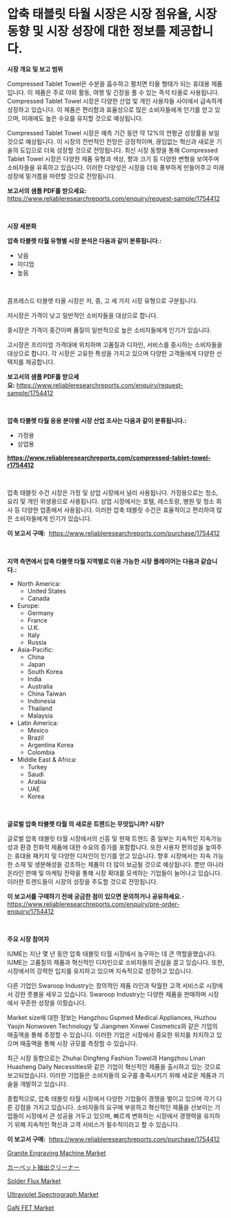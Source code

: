 <p><h1>압축 태블릿 타월 시장은 시장 점유율, 시장 동향 및 시장 성장에 대한 정보를 제공합니다.</h1></p><p><strong>시장 개요 및 보고 범위</strong></p>
<p><p>Compressed Tablet Towel은 수분을 흡수하고 펼치면 타올 형태가 되는 휴대용 제품입니다. 이 제품은 주로 야외 활동, 여행 및 긴장을 풀 수 있는 즉석 타올로 사용됩니다. Compressed Tablet Towel 시장은 다양한 산업 및 개인 사용자들 사이에서 급속하게 성장하고 있습니다. 이 제품은 편리함과 효율성으로 많은 소비자들에게 인기를 얻고 있으며, 미래에도 높은 수요를 유지할 것으로 예상됩니다. </p><p>Compressed Tablet Towel 시장은 예측 기간 동안 약 12%의 연평균 성장률을 보일 것으로 예상됩니다. 이 시장의 전반적인 전망은 긍정적이며, 끊임없는 혁신과 새로운 기술의 도입으로 더욱 성장할 것으로 전망됩니다. 최신 시장 동향을 통해 Compressed Tablet Towel 시장은 다양한 제품 유형과 색상, 향과 크기 등 다양한 변형을 보여주며 소비자들을 유혹하고 있습니다. 이러한 다양성은 시장을 더욱 풍부하게 만들어주고 미래 성장에 밑거름을 마련할 것으로 전망됩니다.</p></p>
<p><strong>보고서의 샘플 PDF를 받으세요:</strong> <a href="https://www.reliableresearchreports.com/enquiry/request-sample/1754412">https://www.reliableresearchreports.com/enquiry/request-sample/1754412</a></p>
<p>&nbsp;</p>
<p><strong>시장 세분화</strong></p>
<p><strong>압축 타블렛 타월 유형별 시장 분석은 다음과 같이 분류됩니다.:</strong></p>
<p><ul><li>낮음</li><li>미디엄</li><li>높음</li></ul></p>
<p>&nbsp;</p>
<p><p>콤프레스드 타블렛 타올 시장은 저, 중, 고 세 가지 시장 유형으로 구분됩니다. </p><p>저시장은 가격이 낮고 일반적인 소비자들을 대상으로 합니다. </p><p>중시장은 가격이 중간이며 품질이 일반적으로 높은 소비자들에게 인기가 있습니다. </p><p>고시장은 프리미엄 가격대에 위치하며 고품질과 디자인, 서비스를 중시하는 소비자들을 대상으로 합니다. 각 시장은 고유한 특성을 가지고 있으며 다양한 고객들에게 다양한 선택지를 제공합니다.</p></p>
<p><strong>보고서의 샘플 PDF를 받으세요:</strong>&nbsp;<a href="https://www.reliableresearchreports.com/enquiry/request-sample/1754412">https://www.reliableresearchreports.com/enquiry/request-sample/1754412</a></p>
<p>&nbsp;</p>
<p><strong> 압축 타블렛 타월 응용 분야별 시장 산업 조사는 다음과 같이 분류됩니다.:</strong></p>
<p><ul><li>가정용</li><li>상업용</li></ul></p>
<p><strong><a href="https://www.reliableresearchreports.com/compressed-tablet-towel-r1754412">https://www.reliableresearchreports.com/compressed-tablet-towel-r1754412</a></strong></p>
<p>&nbsp;</p>
<p><p>압축 태블릿 수건 시장은 가정 및 상업 시장에서 널리 사용됩니다. 가정용으로는 청소, 요리 및 개인 위생용으로 사용됩니다. 상업 시장에서는 호텔, 레스토랑, 병원 및 청소 회사 등 다양한 업종에서 사용됩니다. 이러한 압축 태블릿 수건은 효율적이고 편리하여 많은 소비자들에게 인기가 있습니다.</p></p>
<p><strong>이 보고서 구매:</strong>&nbsp; <a href="https://www.reliableresearchreports.com/purchase/1754412">https://www.reliableresearchreports.com/purchase/1754412</a></p>
<p>&nbsp;</p>
<p><strong>지역 측면에서 압축 타블렛 타월 지역별로 이용 가능한 시장 플레이어는 다음과 같습니다.:</strong></p>
<p><ul>
    <li>
        North America:
        <ul>
            <li>United States</li>
            <li>Canada</li>
        </ul>
    </li>
    <li>
        Europe:
        <ul>
            <li>Germany</li>
            <li>France</li>
            <li>U.K.</li>
            <li>Italy</li>
            <li>Russia</li>
        </ul>
    </li>
    <li>
        Asia-Pacific:
        <ul>
            <li>China</li>
            <li>Japan</li>
            <li>South Korea</li>
            <li>India</li>
            <li>Australia</li>
            <li>China Taiwan</li>
            <li>Indonesia</li>
            <li>Thailand</li>
            <li>Malaysia</li>
        </ul>
    </li>
    <li>
        Latin America:
        <ul>
            <li>Mexico</li>
            <li>Brazil</li>
            <li>Argentina Korea</li>
            <li>Colombia</li>
        </ul>
    </li>
    <li>
        Middle East & Africa:
        <ul>
            <li>Turkey</li>
            <li>Saudi</li>
            <li>Arabia</li>
            <li>UAE</li>
            <li>Korea</li>
        </ul>
    </li>
    </ul></p>
<p>&nbsp;</p>
<p><strong>글로벌 압축 타블렛 타월 의 새로운 트렌드는 무엇입니까? 시장?</strong></p>
<p><p>글로벌 압축 태블릿 타월 시장에서의 신흥 및 현재 트렌드 중 일부는 지속적인 지속가능성과 환경 친화적 제품에 대한 수요의 증가를 포함합니다. 또한 사용자 편의성을 높여주는 휴대용 패키지 및 다양한 디자인이 인기를 얻고 있습니다. 향후 시장에서는 지속 가능한 소재 및 생분해성을 강조하는 제품이 더 많이 보급될 것으로 예상됩니다. 뿐만 아니라 온라인 판매 및 마케팅 전략을 통해 시장 확대를 모색하는 기업들이 늘어나고 있습니다. 이러한 트렌드들이 시장의 성장을 주도할 것으로 전망됩니다.</p></p>
<p><strong>이 보고서를 구매하기 전에 궁금한 점이 있으면 문의하거나 공유하세요.</strong>- <a href="https://www.reliableresearchreports.com/enquiry/pre-order-enquiry/1754412">https://www.reliableresearchreports.com/enquiry/pre-order-enquiry/1754412</a></p>
<p>&nbsp;</p>
<p><strong>주요 시장 참여자</strong></p>
<p><p>IUME는 지난 몇 년 동안 압축 태블릿 타월 시장에서 농구하는 데 큰 역할을했습니다. IUME는 고품질의 제품과 혁신적인 디자인으로 소비자들의 관심을 끌고 있습니다. 또한, 시장에서의 강력한 입지를 유지하고 있으며 지속적으로 성장하고 있습니다. </p><p>다른 기업인 Swaroop Industry는 창의적인 제품 라인과 탁월한 고객 서비스로 시장에서 강한 풋볼을 세우고 있습니다. Swaroop Industry는 다양한 제품을 판매하며 시장에서 꾸준한 성장을 이뤘습니다. </p><p>Market size에 대한 정보는 Hangzhou Gspmed Medical Appliances, Huzhou Yaojin Nonwoven Technology 및 Jiangmen Xinwei Cosmetics와 같은 기업의 매출액을 통해 추정할 수 있습니다. 이러한 기업은 시장에서 중요한 위치를 차지하고 있으며 매출액을 통해 시장 규모를 측정할 수 있습니다. </p><p>최근 시장 동향으로는 Zhuhai Dingfeng Fashion Towel과 Hangzhou Linan Huasheng Daily Necessities와 같은 기업이 혁신적인 제품을 출시하고 있는 것으로 보고되었습니다. 이러한 기업들은 소비자들의 요구를 충족시키기 위해 새로운 제품과 기술을 개발하고 있습니다. </p><p>종합적으로, 압축 태블릿 타월 시장에서 다양한 기업들이 경쟁을 벌이고 있으며 각기 다른 강점을 가지고 있습니다. 소비자들의 요구에 부응하고 혁신적인 제품을 선보이는 기업들이 시장에서 큰 성공을 거두고 있으며, 빠르게 변화하는 시장에서 경쟁력을 유지하기 위해 지속적인 혁신과 고객 서비스가 필수적이라고 할 수 있습니다.</p></p>
<p><strong>이 보고서 구매:</strong>&nbsp;&nbsp;<a href="https://www.reliableresearchreports.com/purchase/1754412">https://www.reliableresearchreports.com/purchase/1754412</a></p>
<p><p><a href="https://view.publitas.com/reportprime-1/granite-engraving-machine-market-research-report-its-history-and-forecast-2024-to-2031/">Granite Engraving Machine Market</a></p><p><a href="https://github.com/dadanedu33/Market-Research-Report-List-1/blob/main/854642627838.md">カーペット抽出クリーナー</a></p><p><a href="https://issuu.com/reportprime-2/docs/solder-flux-market-size-2030.pptx">Solder Flux Market</a></p><p><a href="https://view.publitas.com/reportprime-1/ultraviolet-spectrograph-market-report-reveals-the-latest-trends-and-growth-opportunities-of-this-market/">Ultraviolet Spectrograph Market</a></p><p><a href="https://woozy-pyroraptor-a1f.notion.site/GaN-FET-Market-Report-Reveals-the-Latest-Trends-And-Growth-Opportunities-of-this-Market-5fc1ff18018a42a3ba46721d8c67909d">GaN FET Market</a></p></p>